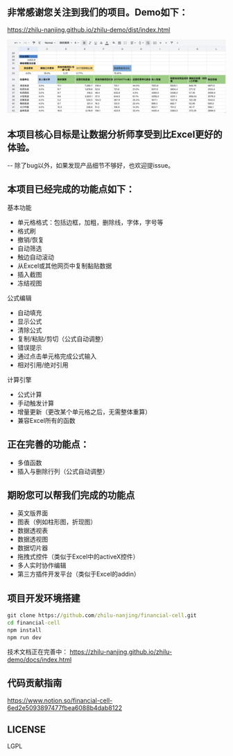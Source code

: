 ## 非常感谢您关注到我们的项目。Demo如下：
https://zhilu-nanjing.github.io/zhilu-demo/dist/index.html

![估值模型示例](https://github.com/zhilu-nanjing/zhilu-demo/blob/master/img/d306e2504393d69bd9079cb0190c7668.jpg)

## 本项目核心目标是让数据分析师享受到比Excel更好的体验。
-- 除了bug以外，如果发现产品细节不够好，也欢迎提issue。

## 本项目已经完成的功能点如下：
基本功能
+ 单元格格式：包括边框，加粗，删除线，字体，字号等
+ 格式刷
+ 撤销/恢复
+ 自动筛选
+ 触边自动滚动
+ 从Excel或其他网页中复制黏贴数据
+ 插入截图
+ 冻结视图

公式编辑
+ 自动填充
+ 显示公式
+ 清除公式
+ 复制/粘贴/剪切（公式自动调整）
+ 错误提示
+ 通过点击单元格完成公式输入
+ 相对引用/绝对引用

计算引擎
+ 公式计算
+ 手动触发计算
+ 增量更新（更改某个单元格之后，无需整体重算）
+ 兼容Excel所有的函数


## 正在完善的功能点：
+ 多值函数
+ 插入与删除行列（公式自动调整）

## 期盼您可以帮我们完成的功能点
+ 英文版界面
+ 图表（例如柱形图，折现图）
+ 数据透视表
+ 数据透视图
+ 数据切片器
+ 拖拽式控件（类似于Excel中的activeX控件）
+ 多人实时协作编辑
+ 第三方插件开发平台（类似于Excel的addin）

## 项目开发环境搭建
```cmd
git clone https://github.com/zhilu-nanjing/financial-cell.git
cd financial-cell
npm install
npm run dev
```
技术文档正在完善中：
https://zhilu-nanjing.github.io/zhilu-demo/docs/index.html

## 代码贡献指南
https://www.notion.so/financial-cell-6ed2e5093897477fbea6088b4dab8122

## LICENSE
LGPL

